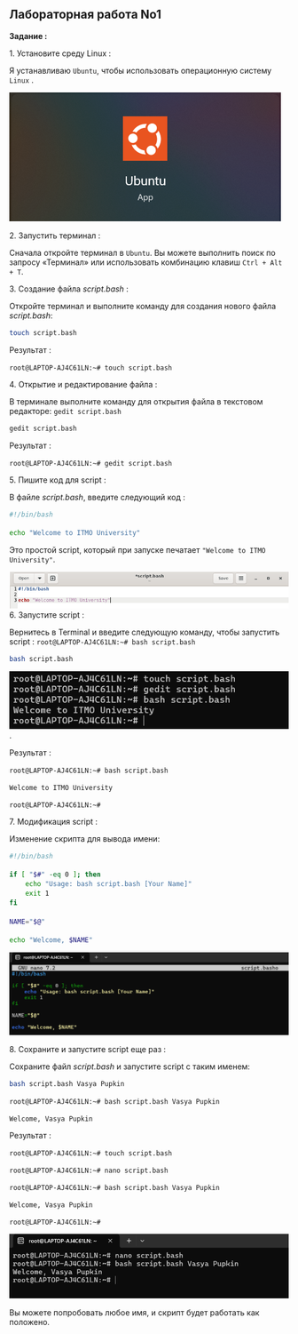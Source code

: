 ## Лабораторная работа No1

**Задание :**

1\. Установите среду Linux :

Я устанавливаю `Ubuntu`, чтобы использовать операционную систему `Linux` .

![image](https://github.com/haha523/lab-1.linux/blob/fdcb31455a00e4e6a97fb9052e089b2bb2f124b4/app%20Ubuntu.png)

2\. Запустить терминал :

Сначала откройте терминал в `Ubuntu`. Вы можете выполнить поиск по запросу «Терминал» или использовать комбинацию клавиш `Ctrl + Alt + T`.

3\. Создание файла *script.bash* :

Откройте терминал и выполните команду для создания нового файла *script.bash*:

```bash
touch script.bash
```
Результат :
 
 `root@LAPTOP-AJ4C61LN:~# touch script.bash`

4\. Открытие и редактирование файла :

В терминале выполните команду для открытия файла в текстовом редакторе:  `gedit script.bash`

```bash
gedit script.bash
```
Результат :

`root@LAPTOP-AJ4C61LN:~# gedit script.bash`

5\. Пишите код для script :

В файле *script.bash*, введите следующий код :

```bash
#!/bin/bash

echo "Welcome to ITMO University"
```

Это простой script, который при запуске печатает `"Welcome to ITMO University"`.

![image](https://github.com/haha523/lab-1.linux/blob/780f6bef032d2aa0729235691c3419cfeb92247f/png%20for%20linux%201/png%20code%20linux%201.png)
6\. Запустите script :

Вернитесь в Terminal и введите следующую команду, чтобы запустить script :  `root@LAPTOP-AJ4C61LN:~# bash script.bash`

```bash
bash script.bash
```

![image](https://github.com/haha523/lab-1.linux/blob/33608dcd081c3cf4540988429c780e14442bef42/png%20for%20linux%201/png%20input%20linux%201.png).

Результат :

`root@LAPTOP-AJ4C61LN:~# bash script.bash`

`Welcome to ITMO University`

`root@LAPTOP-AJ4C61LN:~#`

7\. Модификация script :

Изменение скрипта для вывода имени:

```bash
#!/bin/bash

if [ "$#" -eq 0 ]; then
    echo "Usage: bash script.bash [Your Name]"
    exit 1
fi

NAME="$@"

echo "Welcome, $NAME"
```

![image](https://github.com/haha523/lab-1.linux/blob/a91cf3aeeba355060bbaec4fa21a5380c5dd357d/code%20linux%201.2.png)


8\. Сохраните и запустите script еще раз :

Сохраните файл *script.bash* и запустите script с таким именем:

```bash
bash script.bash Vasya Pupkin
```

`root@LAPTOP-AJ4C61LN:~# bash script.bash Vasya Pupkin`

`Welcome, Vasya Pupkin`

Результат :

`root@LAPTOP-AJ4C61LN:~# touch script.bash`

`root@LAPTOP-AJ4C61LN:~# nano script.bash`

`root@LAPTOP-AJ4C61LN:~# bash script.bash Vasya Pupkin`

`Welcome, Vasya Pupkin`

`root@LAPTOP-AJ4C61LN:~#`


![image](https://github.com/haha523/lab-1.linux/blob/13dcdb7ba59d86f17334aa679b8059ecf912872e/input%201.2.png)

 
Вы можете попробовать любое имя, и скрипт будет работать как положено.

